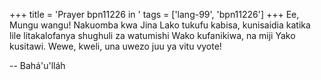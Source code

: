 +++
title = 'Prayer bpn11226 in '
tags = ['lang-99', 'bpn11226']
+++
Ee, Mungu wangu!  Nakuomba kwa Jina Lako tukufu kabisa, kunisaidia katika lile litakalofanya shughuli za watumishi Wako kufanikiwa, na miji Yako kusitawi.  Wewe, kweli, una uwezo juu ya vitu vyote!

-- Bahá'u'lláh
